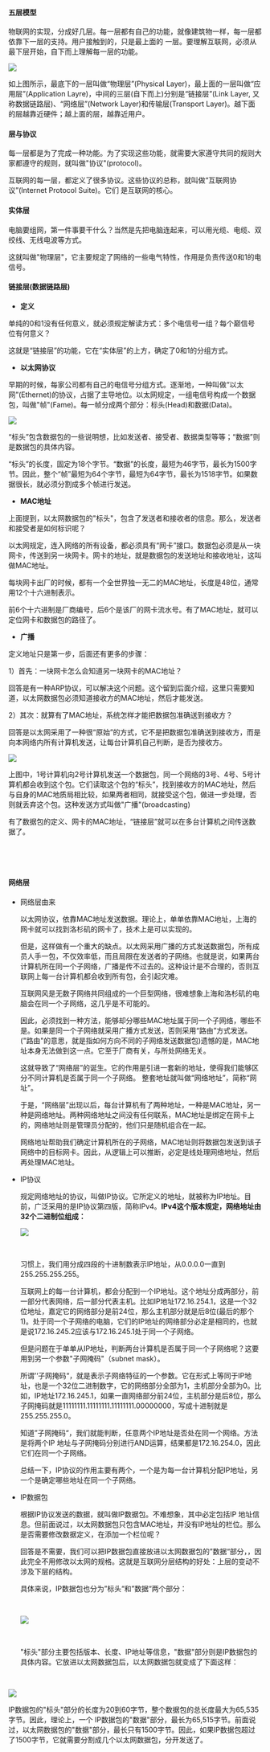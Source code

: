 [快速理解计算机网络上篇]: http://www.52im.net/thread-1095-1-1.html

#### 五层模型

物联网的实现，分成好几层。每一层都有自己的功能，就像建筑物一样，每一层都依靠下一层的支持。用户接触到的，只是最上面的 一层。要理解互联网，必须从最下层开始，自下而上理解每一层的功能。



![](http://www.52im.net/data/attachment/forum/201811/01/150735oly7l6bu5cffff7h.jpg)

如上图所示，最底下的一层叫做“物理层”(Physical Layer)，最上面的一层叫做“应用层”(Application Layre)，中间的三层(自下而上)分别是“链接层”(Link Layer, 又称数据链路层)、“网络层”(Network Layer)和传输层(Transport Layer)。越下面的层越靠近硬件；越上面的层，越靠近用户。

#### 层与协议

每一层都是为了完成一种功能。为了实现这些功能，就需要大家遵守共同的规则大家都遵守的规则，就叫做"协议"(protocol)。

互联网的每一层，都定义了很多协议。这些协议的总称，就叫做“互联网协议”(Internet Protocol Suite)。它们 是互联网的核心。



#### 实体层

电脑要组网，第一件事要干什么？当然是先把电脑连起来，可以用光缆、电缆、双绞线、无线电波等方式。

这就叫做"物理层"，它主要规定了网络的一些电气特性，作用是负责传送0和1的电信号。



#### 链接层(数据链路层)

+  **定义**

  单纯的0和1没有任何意义，就必须规定解读方式：多个电信号一组？每个巅信号位有何意义？

  这就是“链接层”的功能，它在“实体层”的上方，确定了0和1的分组方式。

+  **以太网协议**

  早期的时候，每家公司都有自己的电信号分组方式。逐渐地，一种叫做“以太网”(Ethernet)的协议，占据了主导地位。以太网规定，一组电信号构成一个数据包，叫做"帧"(Fame)。每一帧分成两个部分：标头(Head)和数据(Data)。

  ![](http://www.52im.net/data/attachment/forum/201811/01/150929cw8a20dzzlonkene.jpg)

  “标头”包含数据包的一些说明想，比如发送者、接受者、数据类型等等；“数据”则是数据包的具体内容。

  “标头”的长度，固定为18个字节。“数据”的长度，最短为46字节，最长为1500字节。因此，整个“帧”最短为64个字节，最短为64字节，最长为1518字节。如果数据很长，就必须分割成多个帧进行发送。

+  **MAC地址**

  上面提到，以太网数据包的"标头"，包含了发送者和接收者的信息。那么，发送者和接受者是如何标识呢？

  以太网规定，连入网络的所有设备，都必须具有“网卡”接口。数据包必须是从一块网卡，传送到另一块网卡。网卡的地址，就是数据包的发送地址和接收地址，这叫做MAC地址。

  每块网卡出厂的时候，都有一个全世界独一无二的MAC地址，长度是48位，通常用12个十六进制表示。

  前6个十六进制是厂商编号，后6个是该厂的网卡流水号。有了MAC地址，就可以定位网卡和数据包的路径了。

+  **广播**

  定义地址只是第一步，后面还有更多的步骤：

  1）首先：一块网卡怎么会知道另一块网卡的MAC地址？

  回答是有一种ARP协议，可以解决这个问题。这个留到后面介绍，这里只需要知道，以太网数据包必须知道接收方的MAC地址，然后才能发送。

  2）其次：就算有了MAC地址，系统怎样才能把数据包准确送到接收方？

  回答是以太网采用了一种很“原始”的方式，它不是把数据包准确送到接收方，而是向本网络内所有计算机发送，让每台计算机自己判断，是否为接收方。

  ![](http://www.52im.net/data/attachment/forum/201811/01/150935p07k2g2y6y7k74e0.jpg)

  上图中，1号计算机向2号计算机发送一个数据包，同一个网络的3号、4号、5号计算机都会收到这个包。它们读取这个包的“标头”，找到接收方的MAC地址，然后与自身的MAC地质局相比较，如果两者相同，就接受这个包，做进一步处理，否则就丢弃这个包。这种发送方式叫做"广播"(broadcasting)

  有了数据包的定义、网卡的MAC地址，“链接层”就可以在多台计算机之间传送数据了。

  ​

  ​

#### 网络层

+ 网络层由来

  以太网协议，依靠MAC地址发送数据。理论上，单单依靠MAC地址，上海的网卡就可以找到洛杉矶的网卡了，技术上是可以实现的。

  但是，这样做有一个重大的缺点。以太网采用广播的方式发送数据包，所有成员人手一包，不仅效率低，而且局限在发送者的子网络。也就是说，如果两台计算机所在同一个子网络，广播是传不过去的。这种设计是不合理的，否则互联网上每一台计算机都会收到所有包，会引起灾难。

  互联网风是无数子网络共同组成的一个巨型网络，很难想象上海和洛杉矶的电脑会在同一个子网络，这几乎是不可能的。

  因此，必须找到一种方法，能够却分哪些MAC地址属于同一个子网络，哪些不是。如果是同一个子网络就采用广播方式发送，否则采用“路由”方式发送。("路由"的意思，就是指如何方向不同的子网络发送数据包)遗憾的是，MAC地址本身无法做到这一点。它至于厂商有关，与所处网络无关。

  这就导致了“网络层”的诞生。它的作用是引进一套新的地址，使得我们能够区分不同计算机是否属于同一个子网络。 整套地址就叫做“网络地址”，简称“网址”。

  于是，“网络层”出现以后，每台计算机有了两种地址，一种是MAC地址，另一种是网络地址。两种网络地址之间没有任何联系，MAC地址是绑定在网卡上的，网络地址则是管理员分配的，他们只是随机组合在一起。

  网络地址帮助我们确定计算机所在的子网络，MAC地址则将数据包发送到该子网络中的目标网卡。因此，从逻辑上可以推断，必定是线处理网络地址，然后再处理MAC地址。

+ IP协议

  规定网络地址的协议，叫做IP协议。它所定义的地址，就被称为IP地址。目前，广泛采用的是IP协议第四版，简称IPv4。**IPv4这个版本规定，网络地址由32个二进制位组成：**

  ![](http://www.52im.net/data/attachment/forum/201811/01/150947elp4lvaiiesuvlyu.jpg)

  ​

  习惯上，我们用分成四段的十进制数表示IP地址，从0.0.0.0一直到255.255.255.255。

  互联网上的每一台计算机，都会分配到一个IP地址。这个地址分成两部分，前一部分代表网络，后一部分代表主机。比如IP地址172.16.254.1，这是一个32位地址，嘉定它的网络部分是前24位，那么主机部分就是后8位(最后的那个1)。处于同一个子网络的电脑，它们的IP地址的网络部分必定是相同的，也就是说172.16.245.2应该与172.16.245.1处于同一个子网络。

  但是问题在于单单从IP地址，判断两台计算机是否属于同一个子网络呢？这要用到另一个参数"子网掩码"（subnet  mask）。

  所谓’‘子网掩码“，就是表示子网络特征的一个参数。它在形式上等同于IP地址，也是一个32位二进制数字，它的网络部分全部为1，主机部分全部为0。比如，IP地址172.16.245.1，如果一直网络部分前24位，主机部分是后8位，那么子网掩码就是11111111.11111111.11111111.00000000，写成十进制就是255.255.255.0。

  知道”子网掩码“，我们就能判断，任意两个IP地址是否处在同一个网络。方法是将两个IP 地址与子网掩码分别进行AND运算，结果都是172.16.254.0，因此它们在同一个子网络。

  总结一下，IP协议的作用主要有两个，一个是为每一台计算机分配IP地址，另一个是确定哪些地址在同一个子网络。

+ IP数据包

  根据IP协议发送的数据，就叫做IP数据包。不难想象，其中必定包括IP 地址信息。但前面说过，以太网数据包只包含MAC地址，并没有IP地址的栏位。那么是否需要修改数据定义，在添加一个栏位呢？

  回答是不需要，我们可以把IP数据包直接放进以太网数据包的”数据“部分，，因此完全不用修改以太网的规格。这就是互联网分层结构的好处：上层的变动不涉及下层的结构。

  具体来说，IP数据包也分为”标头“和”数据“两个部分：

  ​

  ![](http://www.52im.net/data/attachment/forum/201811/01/150954xykms5d9vscynnsz.jpg)

  ​

  "标头"部分主要包括版本、长度、IP地址等信息，"数据"部分则是IP数据包的具体内容。它放进以太网数据包后，以太网数据包就变成了下面这样：

  ​

![](http://www.52im.net/data/attachment/forum/201811/01/151007ibebhdrudjqof1qp.jpg)

​	IP数据包的"标头"部分的长度为20到60字节，整个数据包的总长度最大为65,535字节。因此，理论上，一个								IP数据包的"数据"部分，最长为65,515字节。前面说过，以太网数据包的"数据"部分，最长只有1500字节。因此，如果IP数据包超过了1500字节，它就需要分割成几个以太网数据包，分开发送了。